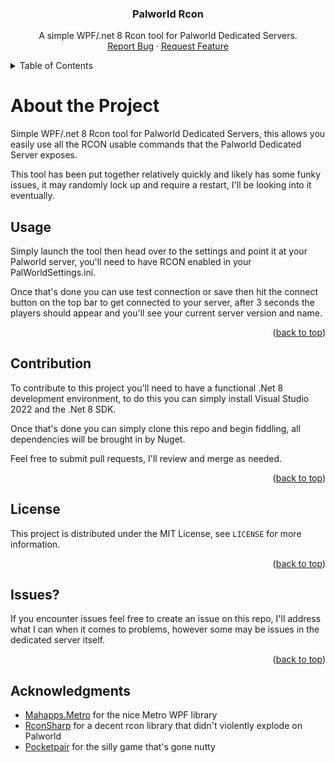 
<div align="center">
<h3 align="center">Palworld Rcon</h3>

  <p align="center">
    A simple WPF/.net 8 Rcon tool for Palworld Dedicated Servers.
    <br />
    <a href="https://github.com/ddakebono/PalworldRcon/issues">Report Bug</a>
    ·
    <a href="https://github.com/ddakebono/PalworldRcon/issues">Request Feature</a>
  </p>
</div>

<!-- TABLE OF CONTENTS -->
<details>
  <summary>Table of Contents</summary>
  <ol>
    <li><a href="#about-the-project">About The Project</a></li>
    <li><a href="#usage">Usage</a></li>
    <li><a href="#contribution">Contribution</a></li>
    <li><a href="#license">License</a></li>
    <li><a href="#issues">Issues?</a></li>
    <li><a href="#acknowledgments">Acknowledgments</a></li>
  </ol>
</details>

# About the Project
Simple WPF/.net 8 Rcon tool for Palworld Dedicated Servers, this allows you easily use all the RCON usable commands that the Palworld Dedicated Server exposes.

This tool has been put together relatively quickly and likely has some funky issues, it may randomly lock up and require a restart, I'll be looking into it eventually.

## Usage
Simply launch the tool then head over to the settings and point it at your Palworld server, you'll need to have RCON enabled in your PalWorldSettings.ini.

Once that's done you can use test connection or save then hit the connect button on the top bar to get connected to your server, after 3 seconds the players should appear and you'll see your current server version and name.

<p align="right">(<a href="#readme-top">back to top</a>)</p>

## Contribution
To contribute to this project you'll need to have a functional .Net 8 development environment, to do this you can simply install Visual Studio 2022 and the .Net 8 SDK.

Once that's done you can simply clone this repo and begin fiddling, all dependencies will be brought in by Nuget.

Feel free to submit pull requests, I'll review and merge as needed.

<p align="right">(<a href="#readme-top">back to top</a>)</p>

## License
This project is distributed under the MIT License, see `LICENSE` for more information.

<p align="right">(<a href="#readme-top">back to top</a>)</p>

## Issues?
If you encounter issues feel free to create an issue on this repo, I'll address what I can when it comes to problems, however some may be issues in the dedicated server itself.

<p align="right">(<a href="#readme-top">back to top</a>)</p>

## Acknowledgments

* [Mahapps.Metro](https://mahapps.com/) for the nice Metro WPF library
* [RconSharp](https://github.com/stefanodriussi/rconsharp) for a decent rcon library that didn't violently explode on Palworld
* [Pocketpair](https://www.pocketpair.jp/) for the silly game that's gone nutty